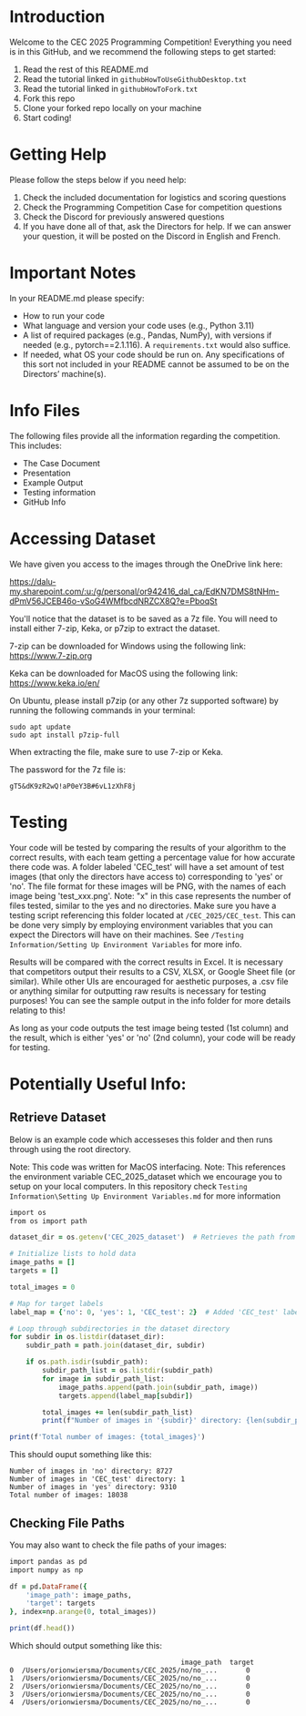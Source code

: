 # Introduction
Welcome to the CEC 2025 Programming Competition! Everything you need is in this GitHub, and we recommend the following steps to get started:

1. Read the rest of this README.md
2. Read the tutorial linked in `githubHowToUseGithubDesktop.txt`
3. Read the tutorial linked in `githubHowToFork.txt`
4. Fork this repo
5. Clone your forked repo locally on your machine
6. Start coding!

# Getting Help
Please follow the steps below if you need help:

1. Check the included documentation for logistics and scoring questions
2. Check the Programming Competition Case for competition questions
3. Check the Discord for previously answered questions
4. If you have done all of that, ask the Directors for help. If we can answer your question, it will be posted on the Discord in English and French.

# Important Notes
In your README.md please specify:

- How to run your code
- What language and version your code uses (e.g., Python 3.11)
- A list of required packages (e.g., Pandas, NumPy), with versions if needed (e.g., pytorch==2.1.116). A `requirements.txt` would also suffice.
- If needed, what OS your code should be run on. Any specifications of this sort not included in your README cannot be assumed to be on the Directors’ machine(s).

# Info Files
The following files provide all the information regarding the competition. This includes:
- The Case Document
- Presentation
- Example Output
- Testing information
- GitHub Info

# Accessing Dataset
We have given you access to the images through the OneDrive link here:

https://dalu-my.sharepoint.com/:u:/g/personal/or942416_dal_ca/EdKN7DMS8tNHm-dPmV56JCEB46o-vSoG4WMfbcdNRZCX8Q?e=PboqSt

You'll notice that the dataset is to be saved as a 7z file. You will need to install either 7-zip, Keka, or p7zip to extract the dataset.

7-zip can be downloaded for Windows using the following link:
https://www.7-zip.org

Keka can be downloaded for MacOS using the following link:
https://www.keka.io/en/

On Ubuntu, please install p7zip (or any other 7z supported software) by running the following commands in your terminal:
```
sudo apt update
sudo apt install p7zip-full
```


When extracting the file, make sure to use 7-zip or Keka.

The password for the 7z file is:

```
gT5&dK9zR2wQ!aP0eY3B#6vL1zXhF8j
```

# Testing
Your code will be tested by comparing the results of your algorithm to the correct results, with each team getting a percentage value for how accurate there code was. A folder labeled 'CEC_test' will have a set amount of test images (that only the directors have access to) corresponding to 'yes' or 'no'. The file format for these images will be PNG, with the names of each image being 'test_xxx.png'. Note: "x" in this case represents the number of files tested, similar to the yes and no directories. Make sure you have a testing script referencing this folder located at `/CEC_2025/CEC_test`. This can be done very simply by employing environment variables that you can expect the Directors will have on their machines. See `/Testing Information/Setting Up Environment Variables` for more info.  

Results will be compared with the correct results in Excel. It is necessary that competitors output their results to a CSV, XLSX, or Google Sheet file (or similar). While other UIs are encouraged for aesthetic purposes, a .csv file or anything similar for outputting raw results is necessary for testing purposes! You can see the sample output in the info folder for more details relating to this!

As long as your code outputs the test image being tested (1st column) and the result, which is either 'yes' or 'no' (2nd column), your code will be ready for testing.

# Potentially Useful Info:

## Retrieve Dataset
Below is an example code which accesseses this folder and then runs through using the root directory. 

Note: This code was written for MacOS interfacing.
Note: This references the environment variable CEC_2025_dataset which we encourage you to setup on your local computers. In this repository check `Testing Information\Setting Up Environment Variables.md` for more information

```ruby
import os
from os import path

dataset_dir = os.getenv('CEC_2025_dataset')  # Retrieves the path from the environment variable

# Initialize lists to hold data
image_paths = []
targets = []

total_images = 0

# Map for target labels
label_map = {'no': 0, 'yes': 1, 'CEC_test': 2}  # Added 'CEC_test' label

# Loop through subdirectories in the dataset directory
for subdir in os.listdir(dataset_dir):
    subdir_path = path.join(dataset_dir, subdir)

    if os.path.isdir(subdir_path):
        subdir_path_list = os.listdir(subdir_path)
        for image in subdir_path_list:
            image_paths.append(path.join(subdir_path, image))
            targets.append(label_map[subdir])

        total_images += len(subdir_path_list)
        print(f"Number of images in '{subdir}' directory: {len(subdir_path_list)}")

print(f'Total number of images: {total_images}')
```
This should ouput something like this:
```
Number of images in 'no' directory: 8727
Number of images in 'CEC_test' directory: 1
Number of images in 'yes' directory: 9310
Total number of images: 18038
```
## Checking File Paths
You may also want to check the file paths of your images:
```ruby
import pandas as pd
import numpy as np

df = pd.DataFrame({
    'image_path': image_paths,
    'target': targets
}, index=np.arange(0, total_images))

print(df.head())
```
Which should output something like this:
```
                                          image_path  target
0  /Users/orionwiersma/Documents/CEC_2025/no/no_...       0
1  /Users/orionwiersma/Documents/CEC_2025/no/no_...       0
2  /Users/orionwiersma/Documents/CEC_2025/no/no_...       0
3  /Users/orionwiersma/Documents/CEC_2025/no/no_...       0
4  /Users/orionwiersma/Documents/CEC_2025/no/no_...       0
```
